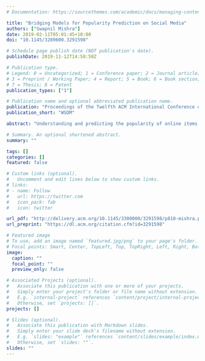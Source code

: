 ```yaml
---
# Documentation: https://sourcethemes.com/academic/docs/managing-content/

title: "Bridging Models for Popularity Prediction on Social Media"
authors: ["Swapnil Mishra"]
date: 2019-02-11T05:01:45+10:00
doi: "10.1145/3289600.3291598"

# Schedule page publish date (NOT publication's date).
publishDate: 2019-11-12T14:58:50Z

# Publication type.
# Legend: 0 = Uncategorized; 1 = Conference paper; 2 = Journal article;
# 3 = Preprint / Working Paper; 4 = Report; 5 = Book; 6 = Book section;
# 7 = Thesis; 8 = Patent
publication_types: ["1"]

# Publication name and optional abbreviated publication name.
publication: "Proceedings of the Twelfth ACM International Conference on Web Search and Data Mining"
publication_short: "WSDM"

abstract: "Understanding and predicting the popularity of online items is an important open problem in social media analysis. Most of the recent work on popularity prediction is either based on learning a variety of features from full network data or using generative processes to model the event time data. We identify two gaps in the current state of the art prediction models. The first is the unexplored connection and comparison between the two aforementioned approaches. In our work, we bridge gap between feature-driven and generative models by modelling social cascade with a marked Hawkes self-exciting point process. We then learn a predictive layer on top for popularity prediction using a collection of cascade history. Secondly, the existing methods typically focus on a single source of external influence, whereas for many types of online content such as YouTube videos or news articles, attention is driven by multiple heterogeneous sources simultaneously - e.g. microblogs or traditional media coverage. We propose a recurrent neural network based model for asynchronous streams that connects multiple streams of different granularity via joint inference. We further design two new measures, one to explain the viral potential of videos, the other to uncover latent influences including seasonal trends. This work provides accurate and explainable popularity predictions, as well as computational tools for content producers and marketers to allocate resources for promotion campaigns."

# Summary. An optional shortened abstract.
summary: ""

tags: []
categories: []
featured: false

# Custom links (optional).
#   Uncomment and edit lines below to show custom links.
# links:
# - name: Follow
#   url: https://twitter.com
#   icon_pack: fab
#   icon: twitter

url_pdf: "http://delivery.acm.org/10.1145/3300000/3291598/p810-mishra.pdf?"
url_preprint: "https://dl.acm.org/citation.cfm?id=3291598"

# Featured image
# To use, add an image named `featured.jpg/png` to your page's folder. 
# Focal points: Smart, Center, TopLeft, Top, TopRight, Left, Right, BottomLeft, Bottom, BottomRight.
image:
  caption: ""
  focal_point: ""
  preview_only: false

# Associated Projects (optional).
#   Associate this publication with one or more of your projects.
#   Simply enter your project's folder or file name without extension.
#   E.g. `internal-project` references `content/project/internal-project/index.md`.
#   Otherwise, set `projects: []`.
projects: []

# Slides (optional).
#   Associate this publication with Markdown slides.
#   Simply enter your slide deck's filename without extension.
#   E.g. `slides: "example"` references `content/slides/example/index.md`.
#   Otherwise, set `slides: ""`.
slides: ""
---
```

